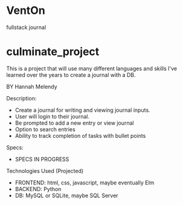 # VentOn
 fullstack journal

# culminate_project
This is a project that will use many different languages and skills I've learned over the years to create a journal with a DB.

BY Hannah Melendy


Description:
  - Create a journal for writing and viewing journal inputs.
  - User will login to their journal.
  - Be prompted to add a new entry or view journal
  - Option to search entries
  - Ability to track completion of tasks with bullet points

Specs:
- SPECS IN PROGRESS

Technologies Used
(Projected) 
 - FRONTEND: html, css, javascript, maybe eventually Elm
 - BACKEND: Python
 - DB: MySQL or SQLite, maybe SQL Server

